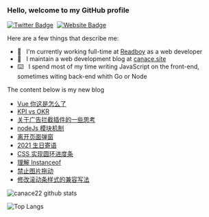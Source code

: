 ### Hello, welcome to my GitHub profile

[![Twitter Badge](https://img.shields.io/badge/-@Canace22-1ca0f1?style=flat-square&labelColor=1ca0f1&logo=twitter&logoColor=white&link=https://twitter.com/CanaceSteve)](https://twitter.com/CanaceSteve)&nbsp;&nbsp;[![Website Badge](https://img.shields.io/badge/-canace.site-0d3b73?style=flat-square&logo=website&logoColor=white&link=https://canace.site/)](https://canace.site/)

Here are a few things that describe me:

- 💼&nbsp;&nbsp; I'm currently working full-time at [Readboy](https://www.readboy.com/) as a web developer
- 📝&nbsp;&nbsp; I maintain a web development blog at [canace.site](https://canace.site/)
- ⌨️&nbsp;&nbsp; I spend most of my time writing JavaScript on the front-end, sometimes witing back-end whith Go or Node

The content below is my new blog

<!-- BLOG-POST-LIST:START -->
- [Vue 你这是怎么了](https://canace.site/Vue%E6%80%8E%E4%B9%88%E4%BA%86/)
- [KPI vs OKR](https://canace.site/kpi-vs-okr/)
- [关于广告拦截插件的一些思考](https://canace.site/%E5%85%B3%E4%BA%8E%E5%B9%BF%E5%91%8A%E6%8B%A6%E6%88%AA%E6%8F%92%E4%BB%B6%E7%9A%84%E4%B8%80%E4%BA%9B%E6%80%9D%E8%80%83/)
- [nodeJs 模块机制](https://canace.site/nodeJs%E6%A8%A1%E5%9D%97%E6%9C%BA%E5%88%B6/)
- [离开页面弹窗](https://canace.site/%E7%A6%BB%E5%BC%80%E9%A1%B5%E9%9D%A2%E5%BC%B9%E7%AA%97/)
- [2021 生日寄语](https://canace.site/2021%E7%94%9F%E6%97%A5%E5%AF%84%E8%AF%AD/)
- [CSS 实现圆环进度条](https://canace.site/css%E5%AE%9E%E7%8E%B0%E5%9C%86%E7%8E%AF%E8%BF%9B%E5%BA%A6%E6%9D%A1/)
- [理解 Instanceof](https://canace.site/%E7%90%86%E8%A7%A3instanceof/)
- [禁止图片拖动](https://canace.site/%E7%A6%81%E6%AD%A2%E5%9B%BE%E7%89%87%E6%8B%96%E5%8A%A8/)
- [修改滚动条样式的兼容写法](https://canace.site/%E4%BF%AE%E6%94%B9%E6%BB%9A%E5%8A%A8%E6%9D%A1%E6%A0%B7%E5%BC%8F%E7%9A%84%E5%85%BC%E5%AE%B9%E5%86%99%E6%B3%95/)
<!-- BLOG-POST-LIST:END -->

![canace22 github stats](https://github-readme-stats.vercel.app/api?username=canace22&count_private=true&show_icons=true&theme=vue)

![Top Langs](https://github-readme-stats.vercel.app/api/top-langs/?username=canace22&count_private=true&layout=compact)



